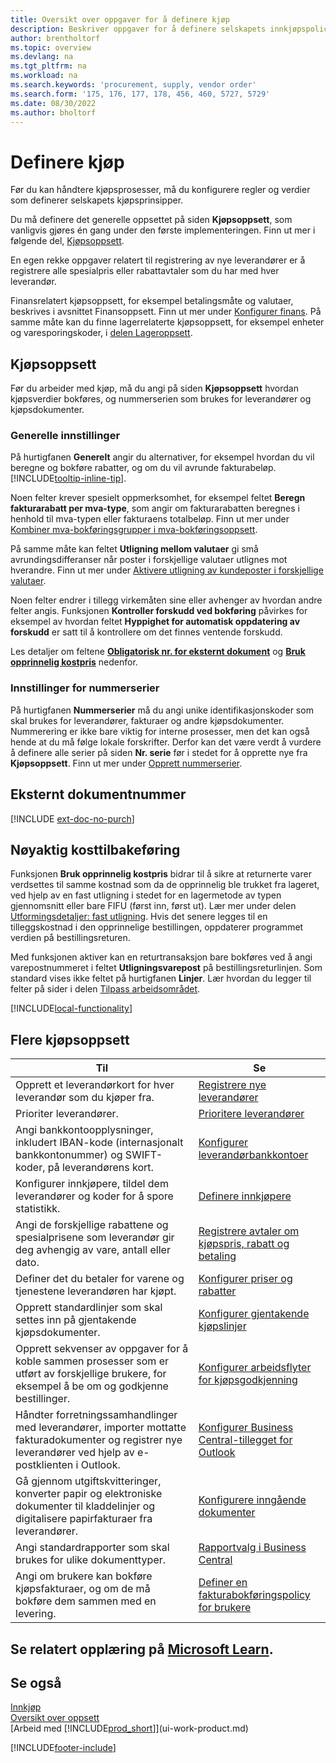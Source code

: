 ```yaml
---
title: Oversikt over oppgaver for å definere kjøp
description: Beskriver oppgaver for å definere selskapets innkjøpspolicyer og definere kjøpsprosessene.
author: brentholtorf
ms.topic: overview
ms.devlang: na
ms.tgt_pltfrm: na
ms.workload: na
ms.search.keywords: 'procurement, supply, vendor order'
ms.search.form: '175, 176, 177, 178, 456, 460, 5727, 5729'
ms.date: 08/30/2022
ms.author: bholtorf
---
```

# Definere kjøp

Før du kan håndtere kjøpsprosesser, må du konfigurere regler og verdier som definerer selskapets kjøpsprinsipper.

Du må definere det generelle oppsettet på siden **Kjøpsoppsett**, som vanligvis gjøres én gang under den første implementeringen. Finn ut mer i følgende del, [Kjøpsoppsett](#purchases-and-payables-setup).

En egen rekke oppgaver relatert til registrering av nye leverandører er å registrere alle spesialpris eller rabattavtaler som du har med hver leverandør.

Finansrelatert kjøpsoppsett, for eksempel betalingsmåte og valutaer, beskrives i avsnittet Finansoppsett. Finn ut mer under [Konfigurer finans](finance-setup-finance.md). På samme måte kan du finne lagerrelaterte kjøpsoppsett, for eksempel enheter og varesporingskoder, i [delen Lageroppsett](inventory-setup-inventory.md).

## Kjøpsoppsett

Før du arbeider med kjøp, må du angi på siden **Kjøpsoppsett** hvordan kjøpsverdier bokføres, og nummerserien som brukes for leverandører og kjøpsdokumenter.

### Generelle innstillinger

På hurtigfanen **Generelt** angir du alternativer, for eksempel hvordan du vil beregne og bokføre rabatter, og om du vil avrunde fakturabeløp. [!INCLUDE[tooltip-inline-tip](includes/tooltip-inline-tip_md.md)].

Noen felter krever spesielt oppmerksomhet, for eksempel feltet **Beregn fakturarabatt per mva-type**, som angir om fakturarabatten beregnes i henhold til mva-typen eller fakturaens totalbeløp. Finn ut mer under [Kombiner mva-bokføringsgrupper i mva-bokføringsoppsett](finance-setup-vat.md#combine-vat-posting-groups-in-vat-posting-setups).

På samme måte kan feltet **Utligning mellom valutaer** gi små avrundingsdifferanser når poster i forskjellige valutaer utlignes mot hverandre. Finn ut mer under [Aktivere utligning av kundeposter i forskjellige valutaer](finance-how-enable-application-ledger-entries-different-currencies.md).

Noen felter endrer i tillegg virkemåten sine eller avhenger av hvordan andre felter angis. Funksjonen **Kontroller forskudd ved bokføring** påvirkes for eksempel av hvordan feltet **Hyppighet for automatisk oppdatering av forskudd** er satt til å kontrollere om det finnes ventende forskudd.

Les detaljer om feltene [**Obligatorisk nr. for eksternt dokument**](#external-document-number) og [**Bruk opprinnelig kostpris**](#exact-cost-reversing) nedenfor.

### Innstillinger for nummerserier

På hurtigfanen **Nummerserier** må du angi unike identifikasjonskoder som skal brukes for leverandører, fakturaer og andre kjøpsdokumenter. Nummerering er ikke bare viktig for interne prosesser, men det kan også hende at du må følge lokale forskrifter. Derfor kan det være verdt å vurdere å definere alle serier på siden **Nr. serie** før i stedet for å opprette nye fra **Kjøpsoppsett**. Finn ut mer under [Opprett nummerserier](ui-create-number-series.md).

## Eksternt dokumentnummer

[!INCLUDE [ext-doc-no-purch](includes/ext-doc-no-purch.md)]

## Nøyaktig kosttilbakeføring

Funksjonen **Bruk opprinnelig kostpris** bidrar til å sikre at returnerte varer verdsettes til samme kostnad som da de opprinnelig ble trukket fra lageret, ved hjelp av en fast utligning i stedet for en lagermetode av typen gjennomsnitt eller bare FIFU (først inn, først ut). Lær mer under delen [Utformingsdetaljer: fast utligning](design-details-item-application.md#fixed-application). Hvis det senere legges til en tilleggskostnad i den opprinnelige bestillingen, oppdaterer programmet verdien på bestillingsreturen.

Med funksjonen aktiver kan en returtransaksjon bare bokføres ved å angi varepostnummeret i feltet **Utligningsvarepost** på bestillingsreturlinjen. Som standard vises ikke feltet på hurtigfanen **Linjer**. Lær hvordan du legger til felter på sider i delen [Tilpass arbeidsområdet](ui-personalization-user.md#to-start-personalizing-a-page-through-the-personalizing-banner).

[!INCLUDE[local-functionality](includes/local-functionality.md)]

## Flere kjøpsoppsett

| Til | Se |
| --- | --- |
| Opprett et leverandørkort for hver leverandør som du kjøper fra. |[Registrere nye leverandører](purchasing-how-register-new-vendors.md) |
| Prioriter leverandører. |[Prioritere leverandører](purchasing-how-prioritize-vendors.md) |
| Angi bankkontoopplysninger, inkludert IBAN-kode (internasjonalt bankkontonummer) og SWIFT-koder, på leverandørens kort. | [Konfigurer leverandørbankkontoer](purchasing-how-set-up-vendors-bank-accounts.md) |
| Konfigurer innkjøpere, tildel dem leverandører og koder for å spore statistikk. |[Definere innkjøpere](purchasing-how-setup-purchasers.md) |
| Angi de forskjellige rabattene og spesialprisene som leverandør gir deg avhengig av vare, antall eller dato. |[Registrere avtaler om kjøpspris, rabatt og betaling](purchasing-how-record-purchase-price-discount-payment-agreements.md) |
| Definer det du betaler for varene og tjenestene leverandøren har kjøpt.  | [Konfigurer priser og rabatter](across-prices-and-discounts.md) |
| Opprett standardlinjer som skal settes inn på gjentakende kjøpsdokumenter. | [Konfigurer gjentakende kjøpslinjer](purchasing-how-work-recurring-purchase-lines.md) |
| Opprett sekvenser av oppgaver for å koble sammen prosesser som er utført av forskjellige brukere, for eksempel å be om og godkjenne bestillinger. | [Konfigurer arbeidsflyter for kjøpsgodkjenning](across-set-up-workflows.md) |
| Håndter forretningssamhandlinger med leverandører, importer mottatte fakturadokumenter og registrer nye leverandører ved hjelp av e-postklienten i Outlook. | [Konfigurer Business Central-tillegget for Outlook](admin-outlook.md) |
| Gå gjennom utgiftskvitteringer, konverter papir og elektroniske dokumenter til kladdelinjer og digitalisere papirfakturaer fra leverandører. | [Konfigurere inngående dokumenter](across-how-setup-income-documents.md) |
| Angi standardrapporter som skal brukes for ulike dokumenttyper. |[Rapportvalg i Business Central](across-report-selections.md)|
|Angi om brukere kan bokføre kjøpsfakturaer, og om de må bokføre dem sammen med en levering. |[Definer en fakturabokføringspolicy for brukere](admin-setup-invoice-posting-policy.md)|

## Se relatert opplæring på [Microsoft Learn](/learn/paths/trade-get-started-dynamics-365-business-central/).

## Se også

[Innkjøp](purchasing-manage-purchasing.md)  
[Oversikt over oppsett](setup.md)  
[Arbeid med [!INCLUDE[prod_short](includes/prod_short.md)]](ui-work-product.md)

[!INCLUDE[footer-include](includes/footer-banner.md)]
